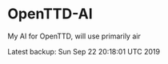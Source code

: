 # OpenTTD-AI
My AI for OpenTTD, will use primarily air

Latest backup: Sun Sep 22 20:18:01 UTC 2019
